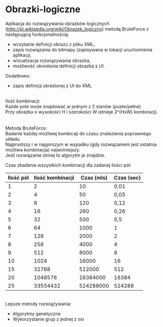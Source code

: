 # Obrazki-logiczne
Aplikacja do rozwiązywania obrazków logicznych (http://pl.wikipedia.org/wiki/Obrazek_logiczny) metodą BruteForce z następującą funkcjonalnością:
- wczytanie definicji obrazu z pliku XML,
- zapis rozwiązania do bitmapy (zapisywana w lokacji uruchomienia aplikacji,
- wizualizacja rozwiązywania obrazka,
- możliwość określenia definicji obrazka z UI.

Dodatkowo:
+ zapis definicji określonej z UI do XML
<br>
Ilość kombinacji:<br>
Każde pole może znajdować w jednym z 2 stanów (puste/pełne).<br>
Przy obrazku o wysokości H i szerokości W istnieje 2^(HxW) kombinacji.<br>
<br><br>
Metoda BruteForce:<br>
Badanie każdej możliwej kombicaji do czasu znalezienia poprawnego układu.<br>
Najprostszy i w najgorszym w wypadku (gdy rozwiązaniem jest ostatnia możliwa kombinacja) najwolniejszy.<br>
Jeśli rozwiązanie istniej to algorytm je znajdzie.<br>

Czas zbadania wszystkich kombinacji dla zadanej ilości pól:

| Ilość pól  | Ilość kombinacji | Czas (mls) | Czas (sec) |
| ------------- | ------------- | ------------- | ------------- |
| 1  | 2 | 10 | 0,01 |
| 2  | 4 | 50 | 0,05 |
| 3  | 8 | 120 | 0,12 |
| 4  | 16 | 260 | 0,26 |
| 5  | 32 | 500 | 0,5 |
| 6  | 64 | 1000 | 1 |
| 7  | 128 | 2000 | 2 |
| 8  | 256 | 4000 | 4 |
| 9  | 512 | 8000 | 8 |
| 10  | 1024 | 16000 | 16 |
| 15  | 32768 | 512000 | 512 |
| 20  | 1048576 | 16384000 | 16384 |
| 25  | 33554432 | 524288000 | 524288 |
<br>
Lepsze metody rozwiązywania:<br>

- Algorytmy genetyczne
- Wykorzystanie grup z jednej z osi
